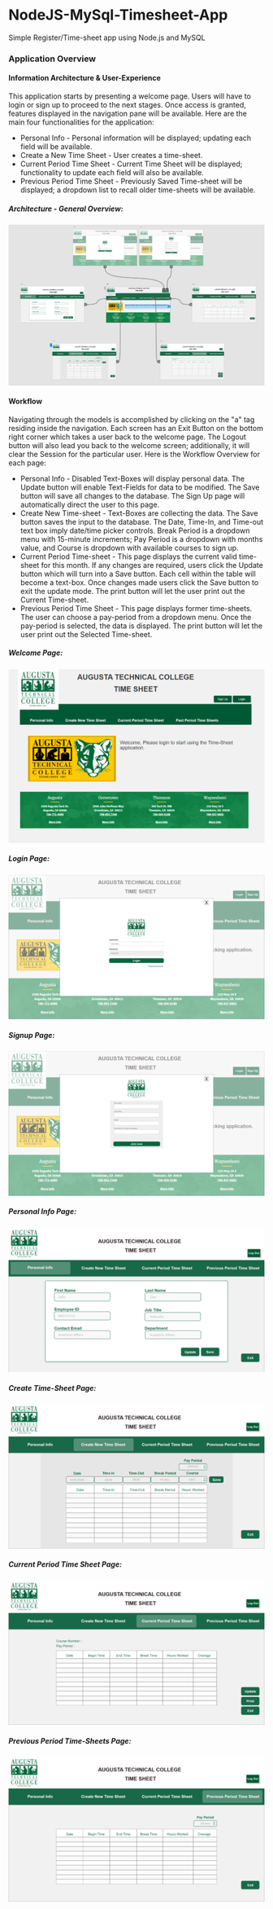 # NodeJS-MySql-Timesheet-App
Simple Register/Time-sheet app using Node.js and MySQL


### Application Overview
 
#### Information Architecture & User-Experience
This application starts by presenting a welcome page. Users will have to login or sign up to proceed to the next stages. Once access is granted,  features displayed in the navigation pane will be available. 
Here are the main four functionalities for the application:
- Personal Info - Personal information will be displayed; updating each field will be available.
- Create a New Time Sheet - User creates a time-sheet.
- Current Period Time Sheet - Current Time Sheet will be displayed; functionality to update each field will also be available.
- Previous Period Time Sheet - Previously Saved Time-sheet will be displayed; a dropdown list to recall older time-sheets will be available.

##### Architecture - General Overview:
![General Overview](/Images/screenArch1.png)

#### Workflow 
Navigating through the models is accomplished by clicking on the "a" tag residing inside the navigation. Each screen has an Exit Button on the bottom right corner which takes a user back to the welcome page. The Logout button will also lead you back to the welcome screen; additionally, it will clear the Session for the particular user.
Here is the Workflow Overview for each page:
- Personal Info - Disabled Text-Boxes will display personal data. The Update button will enable Text-Fields for data to be modified. The Save button will save all changes to the database. The Sign Up page will automatically direct the user to this page.
- Create New Time-sheet - Text-Boxes are collecting the data. The Save button saves the input to the database. The Date, Time-In, and Time-out text box imply date/time picker controls. Break Period is a dropdown menu with 15-minute increments; Pay Period is a dropdown with months value, and Course is dropdown with available courses to sign up.
- Current Period Time-sheet - This page displays the current valid time-sheet for this month. If any changes are required, users click the Update button which will turn into a Save button. Each cell within the table will become a text-box. Once changes made users click the Save button to exit the update mode. The print button will let the user print out the Current Time-sheet.
- Previous Period Time Sheet - This page displays former time-sheets. The user can choose a pay-period from a dropdown menu. Once the pay-period is selected, the data is displayed. The print button will let the user print out the Selected Time-sheet.


##### Welcome Page:
![Welcome Page](/Images/screen1.png)

##### Login Page:
![Login Page](/Images/screen2.png)
##### Signup Page:
![Signup Page](/Images/screen3.png)
##### Personal Info Page:
![Personal Info Page](/Images/screen4.png)
##### Create Time-Sheet Page:
![Create time sheet Page](/Images/screen5.png)
##### Current Period Time Sheet Page:
![Current time sheet Page](/Images/screen6.png)
##### Previous Period Time-Sheets Page:
![Previous time sheet Page](/Images/screen7.png)

